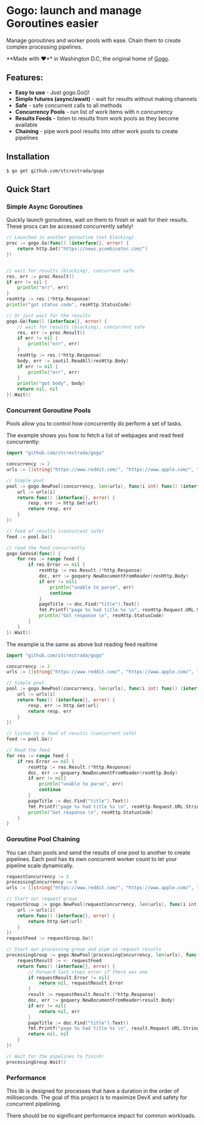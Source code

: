 # Gogo: launch and manage Goroutines easier

Manage goroutines and worker pools with ease. Chain them to create complex processing pipelines.   

**Made with ❤**️ in Washington D.C, the original home of [Gogo](https://en.wikipedia.org/wiki/Go-go).

## Features:

- **Easy to use** - Just gogo.Go()!
- **Simple futures (async/await)** - wait for results without making channels
- **Safe** - safe concurrent calls to all methods
- **Concurrency Pools** - run list of work items with n concurrency
- **Results Feeds** - listen to results from work pools as they become available 
- **Chaining** - pipe work pool results into other work pools to create pipelines
 

## Installation

```
$ go get github.com/stcrestrada/gogo
```

## Quick Start

### Simple Async Goroutines

Quickly launch goroutines, wait on them to finish or wait for their results. 
These procs can be accessed concurrently safely!

```go
// Launched in another goroutine (not blocking)
proc := gogo.Go(func() (interface{}, error) {
    return http.Get("https://news.ycombinator.com/")
})


// wait for results (blocking), concurrent safe
res, err := proc.Result()
if err != nil {
    println("err", err)
}
resHttp := res.(*http.Response)
println("got status code", resHttp.StatusCode)

// Or just wait for the results
gogo.Go(func() (interface{}, error) {
    // wait for results (blocking), concurrent safe
    res, err := proc.Result()
    if err != nil {
        println("err", err)
    }
    resHttp := res.(*http.Response)
    body, err := ioutil.ReadAll(resHttp.Body)
    if err != nil {
        println("err", err)
    }
    println("got body", body)
    return nil, nil
}).Wait()
```                       

### Concurrent Goroutine Pools

Pools allow you to control how concurrently do perform a set of tasks. 

The example shows you how to fetch a list of webpages and read feed concurrently:

```go
import "github.com/stcrestrada/gogo"

concurrency := 2
urls := []string{"https://www.reddit.com/", "https://www.apple.com/", "https://www.yahoo.com/", "https://news.ycombinator.com/", "https://httpbin.org/uuid"}

// Simple pool
pool := gogo.NewPool(concurrency, len(urls), func(i int) func() (interface{}, error) {
    url := urls[i]
    return func() (interface{}, error) {
        resp, err := http.Get(url)
        return resp, err
    }
})

// feed of results (concurrent safe)
feed := pool.Go()

// read the feed concurrently
gogo.GoVoid(func() {
    for res := range feed {
        if res.Error == nil {
            resHttp := res.Result.(*http.Response)
            doc, err := goquery.NewDocumentFromReader(resHttp.Body)
            if err != nil{
                println("unable to parse", err)
                continue
            }
            pageTitle := doc.Find("title").Text()
            fmt.Printf("page %s had title %s \n", resHttp.Request.URL.String(), pageTitle)
            println("Got response \n", resHttp.StatusCode)
        }
    }
}).Wait()
```

The example is the same as above but reading feed realtime
```go
import "github.com/stcrestrada/gogo"

concurrency := 2
urls := []string{"https://www.reddit.com/", "https://www.apple.com/", "https://www.yahoo.com/", "https://news.ycombinator.com/", "https://httpbin.org/uuid"}

// Simple pool
pool := gogo.NewPool(concurrency, len(urls), func(i int) func() (interface{}, error) {
    url := urls[i]
    return func() (interface{}, error) {
        resp, err := http.Get(url)
        return resp, err
    }
})

// listen to a feed of results (concurrent safe)
feed := pool.Go()

// Read the feed
for res := range feed {
    if res.Error == nil {
        resHttp := res.Result.(*http.Response)
        doc, err := goquery.NewDocumentFromReader(resHttp.Body)
        if err != nil{
            println("unable to parse", err)
            continue
        }
        pageTitle := doc.Find("title").Text()
        fmt.Printf("page %s had title %s \n", resHttp.Request.URL.String(), pageTitle)
        println("Got response \n", resHttp.StatusCode)
    }
}
```


### Goroutine Pool Chaining

You can chain pools and send the results of one pool to another to create pipelines. Each pool
has its own concurrent worker count to let your pipeline scale dynamically.


```go
requestConcurrency := 2
processingConcurrency := 8
urls := []string{"https://www.reddit.com/", "https://www.apple.com/", "https://www.yahoo.com/", "https://news.ycombinator.com/", "https://httpbin.org/uuid"}

// Start our request group
requestGroup := gogo.NewPool(requestConcurrency, len(urls), func(i int) func() (interface{}, error) {
    url := urls[i]
    return func() (interface{}, error) {
        return http.Get(url)
    }
})
requestFeed := requestGroup.Go()

// Start our processing group and pipe in request results
processingGroup := gogo.NewPool(processingConcurrency, len(urls), func(i int) func() (interface{}, error) {
    requestResult := <- requestFeed
    return func() (interface{}, error) {
        // Forward last steps error if there was one
        if requestResult.Error != nil{
            return nil, requestResult.Error
        }
        result := requestResult.Result.(*http.Response)
        doc, err := goquery.NewDocumentFromReader(result.Body)
        if err != nil{
            return nil, err
        }
        pageTitle := doc.Find("title").Text()
        fmt.Printf("page %s had title %s \n", result.Request.URL.String(), pageTitle)
        return nil, nil
    }
})

// Wait for the pipelines to finish!
processingGroup.Wait()
```


### Performance

This lib is designed for processes that have a duration in the order of milliseconds. The goal of this 
project is to maximize DevX and safety for concurrent pipelining. 

There should be no significant performance impact for common workloads.

